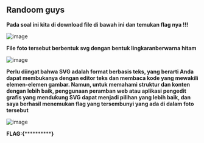 ## Randoom guys
**Pada soal ini kita di download file di bawah ini dan temukan flag nya !!!**

![image](https://github.com/adityabarunairawan/WRITE-UP-CTFTKJ/assets/136324726/f3d20163-67b2-488b-8b1d-63f93247ac59)

**File foto tersebut berbentuk svg dengan bentuk lingkaranberwarna hitam**

![image](https://github.com/adityabarunairawan/WRITE-UP-CTFTKJ/assets/136324726/714ac9c7-012b-46c6-8227-1b6344135270)

**Perlu diingat bahwa SVG adalah format berbasis teks, yang berarti Anda dapat membukanya dengan editor teks dan membaca kode yang mewakili elemen-elemen gambar. Namun, untuk memahami struktur dan konten dengan lebih baik, penggunaan peramban web atau aplikasi pengedit grafis yang mendukung SVG dapat menjadi pilihan yang lebih baik, dan saya berhasil menemukan flag yang tersembunyi yang ada di dalam foto tersebut**

![image](https://github.com/adityabarunairawan/WRITE-UP-CTFTKJ/assets/136324726/8c0cca61-6481-458a-83e5-e53c99697d8e)

**FLAG:{**************}**
